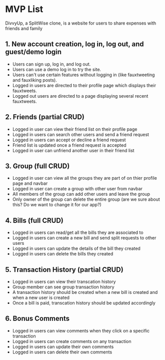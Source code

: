 # MVP List

DivvyUp, a SplitWise clone, is a website for users to share expenses with friends and family

## 1. New account creation, log in, log out, and guest/demo login

* Users can sign up, log in, and log out.
* Users can use a demo log in to try the site.
* Users can't use certain features without logging in (like fauxtweeting and fauxliking posts).
* Logged in users are directed to their profile page which displays their fauxtweets.
* Logged out users are directed to a page displaying several recent fauxtweets.

## 2. Friends (partial CRUD)

* Logged in user can view their friend list on their profile page
* Logged in users can search other users and send a friend request
* Logged in users can accept or decline a friend request
* Friend list is updated once a friend request is accepted
* Logged in user can unfriend another user in their friend list

## 3. Group (full CRUD)

* Logged in user can view all the groups they are part of on thier profile page and navbar
* Logged in user can create a group with other user from navbar
* All members of the group can add other users and leave the group
* Only owner of the group can delete the entire group (are we sure about this? Do we want to change it for our app?)

## 4. Bills (full CRUD)

* Logged in users can read/get all the bills they are associated to
* Logged in users can create a new bill and send split requests to other users
* Logged in users can update the details of the bill they created
* Logged in users can delete the bills they created

## 5. Transaction History (partial CRUD)

* Logged in users can view their transcation history
* Group member can see group transaction history
* A transaction history should be created when a new bill is created and when a new user is created
* Once a bill is paid, transcation history should be updated accordingly


## 6. Bonus Comments

* Logged in users can view comments when they click on a specific transaction
* Logged in users can create comments on any transaction
* Logged in users can update their own comments
* Logged in users can delete their own comments
